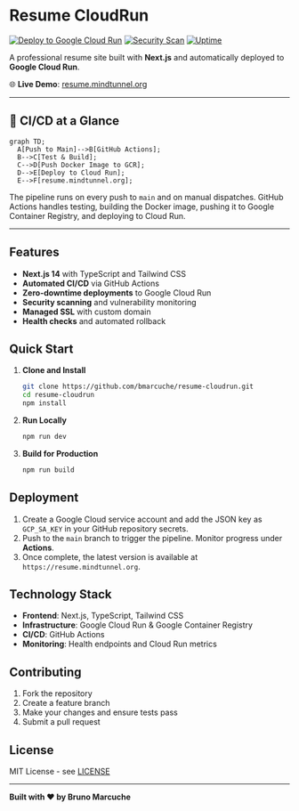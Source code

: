 # Resume CloudRun

[![Deploy to Google Cloud Run](https://github.com/bmarcuche/resume-cloudrun/actions/workflows/deploy.yml/badge.svg)](https://github.com/bmarcuche/resume-cloudrun/actions/workflows/deploy.yml)
[![Security Scan](https://img.shields.io/badge/security-scanned-green.svg)](https://github.com/bmarcuche/resume-cloudrun/security)
[![Uptime](https://img.shields.io/badge/uptime-99.9%25-brightgreen.svg)](https://resume.mindtunnel.org)

A professional resume site built with **Next.js** and automatically deployed to **Google Cloud Run**.

🌐 **Live Demo**: [resume.mindtunnel.org](https://resume.mindtunnel.org)

---

## 🚀 CI/CD at a Glance

```mermaid
graph TD;
  A[Push to Main]-->B[GitHub Actions];
  B-->C[Test & Build];
  C-->D[Push Docker Image to GCR];
  D-->E[Deploy to Cloud Run];
  E-->F[resume.mindtunnel.org];
```

The pipeline runs on every push to `main` and on manual dispatches. GitHub Actions handles testing, building the Docker image, pushing it to Google Container Registry, and deploying to Cloud Run.

---

## Features

- **Next.js 14** with TypeScript and Tailwind CSS
- **Automated CI/CD** via GitHub Actions
- **Zero-downtime deployments** to Google Cloud Run
- **Security scanning** and vulnerability monitoring
- **Managed SSL** with custom domain
- **Health checks** and automated rollback

## Quick Start

1. **Clone and Install**
   ```bash
   git clone https://github.com/bmarcuche/resume-cloudrun.git
   cd resume-cloudrun
   npm install
   ```
2. **Run Locally**
   ```bash
   npm run dev
   ```
3. **Build for Production**
   ```bash
   npm run build
   ```

## Deployment

1. Create a Google Cloud service account and add the JSON key as `GCP_SA_KEY` in your GitHub repository secrets.
2. Push to the `main` branch to trigger the pipeline. Monitor progress under **Actions**.
3. Once complete, the latest version is available at `https://resume.mindtunnel.org`.

## Technology Stack

- **Frontend**: Next.js, TypeScript, Tailwind CSS
- **Infrastructure**: Google Cloud Run & Google Container Registry
- **CI/CD**: GitHub Actions
- **Monitoring**: Health endpoints and Cloud Run metrics

## Contributing

1. Fork the repository
2. Create a feature branch
3. Make your changes and ensure tests pass
4. Submit a pull request

## License

MIT License - see [LICENSE](LICENSE)

---
**Built with ❤️ by Bruno Marcuche**
